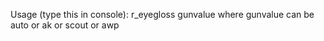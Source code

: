 Usage (type this in console): r_eyegloss gunvalue
where gunvalue can be auto or ak or scout or awp 
